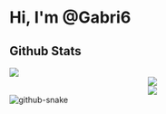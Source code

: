 # Hi, I'm @Gabri6

## Github Stats
<img align="center" src="https://github-readme-stats.vercel.app/api/top-langs/?username=Gabri6&theme=react&show_icons=true&layout=compact" />

<div align="center"><img src="https://github-readme-stats-sigma-five.vercel.app/api?username=RishabhRawatt&show_icons=true&count_private=true&hide_border=true" align="center" /></div>  

<div align="center">
<img src="https://github.com/Gabri6/Gabri6/blob/output/github-contribution-grid-snake.gif" align="center" />
</div>

<picture>
  <source media="(prefers-color-scheme: dark)" srcset="github-snake-dark.svg" />
  <source media="(prefers-color-scheme: light)" srcset="github-snake.svg" />
  <img alt="github-snake" src="github-snake.svg" />
</picture>
